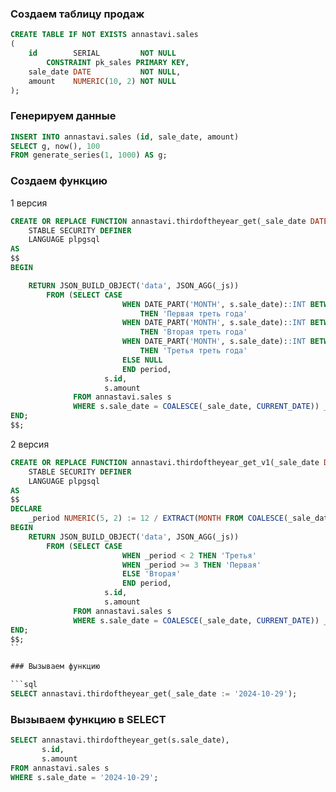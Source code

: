 ### Создаем таблицу продаж

```sql
CREATE TABLE IF NOT EXISTS annastavi.sales
(
    id        SERIAL         NOT NULL
        CONSTRAINT pk_sales PRIMARY KEY,
    sale_date DATE           NOT NULL,
    amount    NUMERIC(10, 2) NOT NULL
);
```

### Генерируем данные

```sql
INSERT INTO annastavi.sales (id, sale_date, amount)
SELECT g, now(), 100
FROM generate_series(1, 1000) AS g;
```

### Создаем функцию

1 версия

```sql
CREATE OR REPLACE FUNCTION annastavi.thirdoftheyear_get(_sale_date DATE) RETURNS JSON
    STABLE SECURITY DEFINER
    LANGUAGE plpgsql
AS
$$
BEGIN

    RETURN JSON_BUILD_OBJECT('data', JSON_AGG(_js))
        FROM (SELECT CASE
                         WHEN DATE_PART('MONTH', s.sale_date)::INT BETWEEN 1 AND 4
                             THEN 'Первая треть года'
                         WHEN DATE_PART('MONTH', s.sale_date)::INT BETWEEN 5 AND 8
                             THEN 'Вторая треть года'
                         WHEN DATE_PART('MONTH', s.sale_date)::INT BETWEEN 9 AND 12
                             THEN 'Третья треть года'
                         ELSE NULL
                         END period,
                     s.id,
                     s.amount
              FROM annastavi.sales s
              WHERE s.sale_date = COALESCE(_sale_date, CURRENT_DATE)) _js;
END;
$$;
```

2 версия

```sql
CREATE OR REPLACE FUNCTION annastavi.thirdoftheyear_get_v1(_sale_date DATE) RETURNS JSON
    STABLE SECURITY DEFINER
    LANGUAGE plpgsql
AS
$$
DECLARE
    _period NUMERIC(5, 2) := 12 / EXTRACT(MONTH FROM COALESCE(_sale_date, CURRENT_DATE));
BEGIN
    RETURN JSON_BUILD_OBJECT('data', JSON_AGG(_js))
        FROM (SELECT CASE
                         WHEN _period < 2 THEN 'Третья'
                         WHEN _period >= 3 THEN 'Первая'
                         ELSE 'Вторая'
                         END period,
                     s.id,
                     s.amount
              FROM annastavi.sales s
              WHERE s.sale_date = COALESCE(_sale_date, CURRENT_DATE)) _js;
END;
$$;
``

### Вызываем функцию

```sql
SELECT annastavi.thirdoftheyear_get(_sale_date := '2024-10-29');
```

### Вызываем функцию в SELECT 

```sql
SELECT annastavi.thirdoftheyear_get(s.sale_date),
       s.id,
       s.amount
FROM annastavi.sales s
WHERE s.sale_date = '2024-10-29';
```